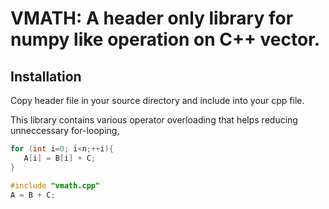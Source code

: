  # VMATH: A header only library for numpy like operation on C++ vector. 
 
 ## Installation
 Copy header  file in your source directory and include into your cpp file. 
 
 This library contains various operator overloading that helps reducing unneccessary for-looping, 
 
 ```cpp
 for (int i=0; i<n;++i){
    A[i] = B[i] + C; 
 }
 ```
 
 ```cpp
 #include "vmath.cpp" 
 A = B + C; 
 ```
 


